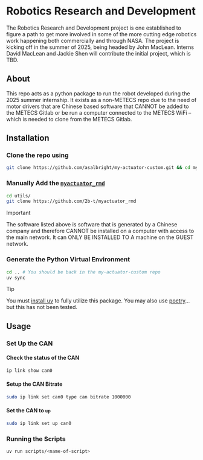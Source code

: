 # Robotics Research and Development

The Robotics Research and Development project is one established to figure a path to get more involved in some of the more cutting edge robotics work happening both commercially and through NASA.
The project is kicking off in the summer of 2025, being headed by John MacLean.
Interns David MacLean and Jackie Shen will contribute the initial project, which is TBD.

## About

This repo acts as a python package to run the robot developed during the 2025 summer internship.
It exists as a non-METECS repo due to the need of motor drivers that are Chinese based software that CANNOT be added to the METECS Gitlab or be run a computer connected to the METECS WiFi &ndash; which is needed to clone from the METECS Gitlab.

## Installation

### Clone the repo using

```sh
git clone https://github.com/asalbright/my-actuator-custom.git && cd my-actuator-custom
```

### Manually Add the [`myactuator_rmd`]([link_here](https://github.com/2b-t/myactuator_rmd))

```sh
cd utils/
git clone https://github.com/2b-t/myactuator_rmd
```

> [!IMPORTANT]  
> The software listed above is software that is generated by a Chinese company and therefore CANNOT be installed on a computer with access to the main network.
> It can ONLY BE INSTALLED TO A machine on the GUEST network.
>
### Generate the Python Virtual Environment

```sh
cd .. # You should be back in the my-actuator-custom repo
uv sync
```

> [!TIP]
> You must [install uv](https://docs.astral.sh/uv/getting-started/installation/) to fully utilize this package.
> You may also use [poetry](https://python-poetry.org/docs/)... but this has not been tested.  

## Usage

### Set Up the CAN

#### Check the status of the CAN

```sh
ip link show can0
```

#### Setup the CAN Bitrate

```sh
sudo ip link set can0 type can bitrate 1000000
```

#### Set the CAN to `up`

```sh
sudo ip link set up can0
```

### Running the Scripts

```sh
uv run scripts/<name-of-script>
```
